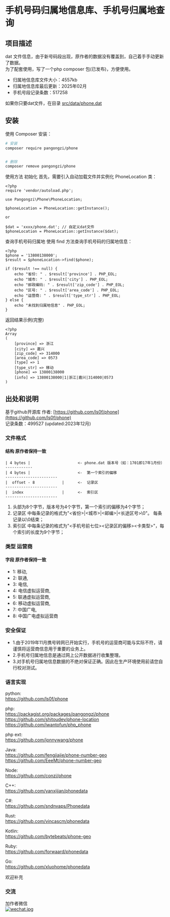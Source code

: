 # 手机号码归属地信息库、手机号归属地查询


## 项目描述
dat 文件信息，由于新号码段出现，原作者的数据没有覆盖到，自己着手手动更新了数据。  
为了配套使用，写了一个php composer 包(已发布)，方便使用。
- 归属地信息库文件大小：4557kb
- 归属地信息库最后更新：2025年02月
- 手机号段记录条数：517258

如果你只要dat文件，在目录 [src/data/phone.dat](https://github.com/pangongzi/phone/raw/refs/heads/master/src/data/phone.dat)

## 安装

使用 Composer 安装：

```bash
# 安装
composer require pangongzi/phone


# 删除
composer remove pangongzi/phone

```
使用方法
初始化
首先，需要引入自动加载文件并实例化 PhoneLocation 类：
```
<?php
require 'vendor/autoload.php';

use Pangongzi\Phone\PhoneLocation;

$phoneLocation = PhoneLocation::getInstance();

or

$dat = 'xxxx/phone.dat'; // 自定义dat文件
$phoneLocation = PhoneLocation::getInstance($dat);

```
查询手机号码归属地
使用 find 方法查询手机号码的归属地信息：
```
<?php
$phone = '13800138000';
$result = $phoneLocation->find($phone);

if ($result !== null) {
    echo "省份: " . $result['province'] . PHP_EOL;
    echo "城市: " . $result['city'] . PHP_EOL;
    echo "邮政编码: " . $result['zip_code'] . PHP_EOL;
    echo "区号: " . $result['area_code'] . PHP_EOL;
    echo "运营商: " . $result['type_str'] . PHP_EOL;
} else {
    echo "未找到归属地信息" . PHP_EOL;
}
```
返回结果示例(完整)
```
<?php
Array
(
    [province] => 浙江
    [city] => 嘉兴
    [zip_code] => 314000
    [area_code] => 0573
    [type] => 1
    [type_str] => 移动
    [phone] => 13800138000
    [info] => 13800138000|1|浙江|嘉兴|314000|0573
)
```




## 出处和说明
基于github开源库
作者: [https://github.com/ls0f/phone](https://github.com/ls0f/phone)<br>
记录条数：499527 (updated:2023年12月)

### 文件格式
#### 结构 原作者保持一致

```
| 4 bytes |                     <- phone.dat 版本号（如：1701即17年1月份）
------------
| 4 bytes |                     <-  第一个索引的偏移
-----------------------
|  offset - 8            |      <-  记录区
-----------------------
|  index                 |      <-  索引区
-----------------------
```
1. 头部为8个字节，版本号为4个字节，第一个索引的偏移为4个字节；
2. 记录区 中每条记录的格式为"<省份>|<城市>|<邮编>|<长途区号>\0"。 每条记录以\0结束；
3. 索引区 中每条记录的格式为"<手机号前七位><记录区的偏移><卡类型>"，每个索引的长度为9个字节；


### 类型 运营商
#### 字段 原作者保持一致
* 1: 移动,
* 2: 联通,
* 3: 电信,
* 4: 电信虚拟运营商,
* 5: 联通虚拟运营商,
* 6: 移动虚拟运营商,
* 7: 中国广电,
* 8: 中国广电虚拟运营商


### 安全保证
- 1.由于2019年11月携号转网已开始实行，手机号的运营商可能与实际不符，请谨慎将运营商信息用于重要的业务上。
- 2.手机号归属地信息是通过网上公开数据进行收集整理。
- 3.对手机号归属地信息数据的不绝对保证正确。因此在生产环境使用前请您自行校对测试。

### 语言实现

python:  
https://github.com/ls0f/phone

php:  
https://packagist.org/packages/pangongzi/phone  
https://github.com/shitoudev/phone-location  
https://github.com/iwantofun/php_phone

php ext:     
https://github.com/jonnywang/phone

Java:   
https://github.com/fengjiajie/phone-number-geo  
https://github.com/EeeMt/phone-number-geo

Node:   
https://github.com/conzi/phone

C++:   
https://github.com/yanxijian/phonedata

C#:  
https://github.com/sndnvaps/Phonedata

Rust:  
https://github.com/vincascm/phonedata

Kotlin:  
https://github.com/bytebeats/phone-geo

Ruby:  
https://github.com/forwaard/phonedata

Go:   
https://github.com/xluohome/phonedata

欢迎补充





### 交流
加作者微信  
[![wechat.jpg](https://i.postimg.cc/hvvW2WWw/wechat.jpg)](https://postimg.cc/S2BvKPK7)